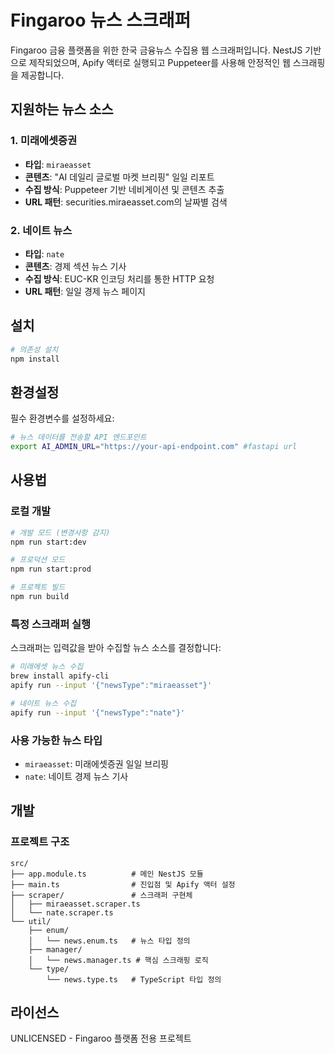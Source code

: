 # Fingaroo 뉴스 스크래퍼

Fingaroo 금융 플랫폼을 위한 한국 금융뉴스 수집용 웹 스크래퍼입니다. NestJS 기반으로 제작되었으며, Apify 액터로 실행되고 Puppeteer를 사용해 안정적인 웹 스크래핑을 제공합니다.

## 지원하는 뉴스 소스

### 1. 미래에셋증권

- **타입**: `miraeasset`
- **콘텐츠**: "AI 데일리 글로벌 마켓 브리핑" 일일 리포트
- **수집 방식**: Puppeteer 기반 네비게이션 및 콘텐츠 추출
- **URL 패턴**: securities.miraeasset.com의 날짜별 검색

### 2. 네이트 뉴스

- **타입**: `nate`
- **콘텐츠**: 경제 섹션 뉴스 기사
- **수집 방식**: EUC-KR 인코딩 처리를 통한 HTTP 요청
- **URL 패턴**: 일일 경제 뉴스 페이지

## 설치

```bash
# 의존성 설치
npm install
```

## 환경설정

필수 환경변수를 설정하세요:

```bash
# 뉴스 데이터를 전송할 API 엔드포인트
export AI_ADMIN_URL="https://your-api-endpoint.com" #fastapi url
```

## 사용법

### 로컬 개발

```bash
# 개발 모드 (변경사항 감지)
npm run start:dev

# 프로덕션 모드
npm run start:prod

# 프로젝트 빌드
npm run build
```

### 특정 스크래퍼 실행

스크래퍼는 입력값을 받아 수집할 뉴스 소스를 결정합니다:

```bash
# 미래에셋 뉴스 수집
brew install apify-cli
apify run --input '{"newsType":"miraeasset"}'

# 네이트 뉴스 수집
apify run --input '{"newsType":"nate"}'
```

### 사용 가능한 뉴스 타입

- `miraeasset`: 미래에셋증권 일일 브리핑
- `nate`: 네이트 경제 뉴스 기사

## 개발

### 프로젝트 구조

```
src/
├── app.module.ts          # 메인 NestJS 모듈
├── main.ts                # 진입점 및 Apify 액터 설정
├── scraper/               # 스크래퍼 구현체
│   ├── miraeasset.scraper.ts
│   └── nate.scraper.ts
└── util/
    ├── enum/
    │   └── news.enum.ts   # 뉴스 타입 정의
    ├── manager/
    │   └── news.manager.ts # 핵심 스크래핑 로직
    └── type/
        └── news.type.ts   # TypeScript 타입 정의
```

## 라이선스

UNLICENSED - Fingaroo 플랫폼 전용 프로젝트
